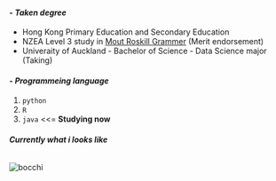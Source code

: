 #### - *Taken degree*
* Hong Kong Primary Education and Secondary Education 
* NZEA Level 3 study in [Mout Roskill Grammer](https://www.mrgs.school.nz/) (Merit endorsement)
* Univeraity of Auckland - Bachelor of Science - Data Science major (Taking)

#### - *Programmeing language*
1. `python`
2. `R`
3. `java` <<= **Studying now**





###### **Currently what i looks like**
![bocchi](https://media.tenor.com/e046riJYwWwAAAAC/bocchi-bocchi-the-rock.gif)
